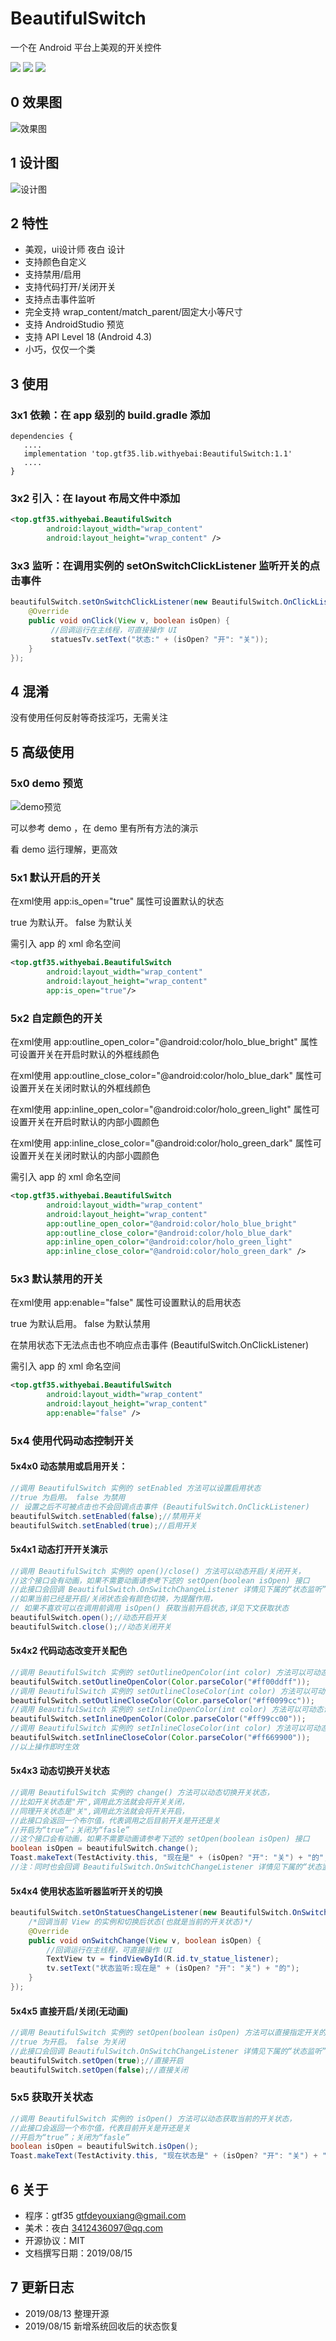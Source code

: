# BeautifulSwitch

一个在 Android 平台上美观的开关控件

[![](https://img.shields.io/github/stars/gtf35/beautiful_switch?style=for-the-badge)]()  [![](https://img.shields.io/github/forks/gtf35/beautiful_switch?style=for-the-badge)]()  [![](https://img.shields.io/github/release/gtf35/beautiful_switch?style=for-the-badge)](https://github.com/gtf35/beautiful_switch/releases) 

## 0 效果图
![效果图](https://github.com/gtf35/beautiful_switch/blob/master/static/switch.gif)

## 1 设计图
![设计图](https://github.com/gtf35/beautiful_switch/blob/master/static/yuanpic.png)

## 2 特性
   - 美观，ui设计师 夜白 设计
   - 支持颜色自定义
   - 支持禁用/启用
   - 支持代码打开/关闭开关
   - 支持点击事件监听
   - 完全支持 wrap_content/match_parent/固定大小等尺寸
   - 支持 AndroidStudio 预览
   - 支持 API Level 18 (Android 4.3)
   - 小巧，仅仅一个类

## 3 使用
### 	3x1 依赖：在 app 级别的 build.gradle 添加

```Gradle
dependencies {
   ....
   implementation 'top.gtf35.lib.withyebai:BeautifulSwitch:1.1'
   ....
}
```

### 	3x2 引入：在 layout 布局文件中添加
```xml
<top.gtf35.withyebai.BeautifulSwitch
        android:layout_width="wrap_content"
        android:layout_height="wrap_content" />
```
### 	3x3 监听：在调用实例的 setOnSwitchClickListener 监听开关的点击事件

```java
beautifulSwitch.setOnSwitchClickListener(new BeautifulSwitch.OnClickListener() {
    @Override
    public void onClick(View v, boolean isOpen) {
      	 //回调运行在主线程，可直接操作 UI
      	 statuesTv.setText("状态:" + (isOpen? "开": "关"));
   	}
});
```


## 4 混淆
没有使用任何反射等奇技淫巧，无需关注

## 5 高级使用

### 		5x0 demo 预览

![demo预览](https://github.com/gtf35/beautiful_switch/blob/master/static/demopic.png)

可以参考 demo ，在 demo 里有所有方法的演示

看 demo 运行理解，更高效

### 	5x1 默认开启的开关
在xml使用 app:is_open="true" 属性可设置默认的状态

true 为默认开。 false 为默认关

需引入 app 的 xml 命名空间

```xml
<top.gtf35.withyebai.BeautifulSwitch
        android:layout_width="wrap_content"
        android:layout_height="wrap_content"
        app:is_open="true"/>
```

###		5x2 自定颜色的开关

在xml使用 app:outline_open_color="@android:color/holo_blue_bright" 属性可设置开关在开启时默认的外框线颜色 

在xml使用 app:outline_close_color="@android:color/holo_blue_dark" 属性可设置开关在关闭时默认的外框线颜色

在xml使用 app:inline_open_color="@android:color/holo_green_light" 属性可设置开关在开启时默认的内部小圆颜色

在xml使用 app:inline_close_color="@android:color/holo_green_dark" 属性可设置开关在关闭时默认的内部小圆颜色

需引入 app 的 xml 命名空间
        

```xml
<top.gtf35.withyebai.BeautifulSwitch
        android:layout_width="wrap_content"
        android:layout_height="wrap_content"
        app:outline_open_color="@android:color/holo_blue_bright"
        app:outline_close_color="@android:color/holo_blue_dark"
        app:inline_open_color="@android:color/holo_green_light"
        app:inline_close_color="@android:color/holo_green_dark" />
```

###		5x3 默认禁用的开关
在xml使用 app:enable="false" 属性可设置默认的启用状态

true 为默认启用。 false 为默认禁用

在禁用状态下无法点击也不响应点击事件 (BeautifulSwitch.OnClickListener)

需引入 app 的 xml 命名空间

```xml
<top.gtf35.withyebai.BeautifulSwitch
        android:layout_width="wrap_content"
        android:layout_height="wrap_content"
        app:enable="false" />
```

###		5x4 使用代码动态控制开关
   #### 5x4x0 动态禁用或启用开关：
```java
//调用 BeautifulSwitch 实例的 setEnabled 方法可以设置启用状态
//true 为启用。 false 为禁用
// 设置之后不可被点击也不会回调点击事件 (BeautifulSwitch.OnClickListener)
beautifulSwitch.setEnabled(false);//禁用开关
beautifulSwitch.setEnabled(true);//启用开关
```

   #### 5x4x1 动态打开开关演示
```java
//调用 BeautifulSwitch 实例的 open()/close() 方法可以动态开启/关闭开关，
//这个接口会有动画，如果不需要动画请参考下述的 setOpen(boolean isOpen) 接口
//此接口会回调 BeautifulSwitch.OnSwitchChangeListener 详情见下属的“状态监听”
//如果当前已经是开启/关闭状态会有颜色切换，为提醒作用，
// 如果不喜欢可以在调用前调用 isOpen() 获取当前开启状态,详见下文获取状态
beautifulSwitch.open();//动态开启开关
beautifulSwitch.close();//动态关闭开关
```

#### 5x4x2 代码动态改变开关配色

```java
//调用 BeautifulSwitch 实例的 setOutlineOpenColor(int color) 方法可以可动态设置开关在开启时的外框线颜色
beautifulSwitch.setOutlineOpenColor(Color.parseColor("#ff00ddff"));
//调用 BeautifulSwitch 实例的 setOutlineCloseColor(int color) 方法可以可动态设置开关在关闭时的外框线颜色
beautifulSwitch.setOutlineCloseColor(Color.parseColor("#ff0099cc"));
//调用 BeautifulSwitch 实例的 setInlineOpenColor(int color) 方法可以可动态设置开关在开启时的内部小圆颜色
beautifulSwitch.setInlineOpenColor(Color.parseColor("#ff99cc00"));
//调用 BeautifulSwitch 实例的 setInlineCloseColor(int color) 方法可以可动态设置开关在关闭时的内部小圆颜色
beautifulSwitch.setInlineCloseColor(Color.parseColor("#ff669900"));
//以上操作即时生效
```

#### 5x4x3 动态切换开关状态

```java
//调用 BeautifulSwitch 实例的 change() 方法可以动态切换开关状态，
//比如开关状态是"开",调用此方法就会将开关关闭，
//同理开关状态是"关",调用此方法就会将开关开启，
//此接口会返回一个布尔值，代表调用之后目前开关是开还是关
//开启为“true”；关闭为“fasle”
//这个接口会有动画，如果不需要动画请参考下述的 setOpen(boolean isOpen) 接口
boolean isOpen = beautifulSwitch.change();
Toast.makeText(TestActivity.this, "现在是" + (isOpen? "开": "关") + "的", Toast.LENGTH_SHORT).show();
//注：同时也会回调 BeautifulSwitch.OnSwitchChangeListener 详情见下属的“状态监听”
```

#### 5x4x4 使用状态监听器监听开关的切换

```java
beautifulSwitch.setOnStatuesChangeListener(new BeautifulSwitch.OnSwitchChangeListener() {
    /*回调当前 View 的实例和切换后状态(也就是当前的开关状态)*/
    @Override
    public void onSwitchChange(View v, boolean isOpen) {
        //回调运行在主线程，可直接操作 UI
        TextView tv = findViewById(R.id.tv_statue_listener);
        tv.setText("状态监听:现在是" + (isOpen? "开": "关") + "的");
    }
});
```

#### 5x4x5 直接开启/关闭(无动画)

```java
//调用 BeautifulSwitch 实例的 setOpen(boolean isOpen) 方法可以直接指定开关的打开或者关闭，无动画，
//true 为开启。 false 为关闭
//此接口会回调 BeautifulSwitch.OnSwitchChangeListener 详情见下属的“状态监听”
beautifulSwitch.setOpen(true);//直接开启
beautifulSwitch.setOpen(false);//直接关闭
```

### 5x5 获取开关状态

```java
//调用 BeautifulSwitch 实例的 isOpen() 方法可以动态获取当前的开关状态，
//此接口会返回一个布尔值，代表目前开关是开还是关
//开启为“true”；关闭为“fasle”
boolean isOpen = beautifulSwitch.isOpen();
Toast.makeText(TestActivity.this, "现在状态是" + (isOpen? "开": "关") + "的", Toast.LENGTH_SHORT).show();
```



## 6 关于

- 程序：gtf35 gtfdeyouxiang@gmail.com
- 美术：夜白 3412436097@qq.com
- 开源协议：MIT
- 文档撰写日期：2019/08/15

## 7 更新日志

- 2019/08/13 整理开源
- 2019/08/15 新增系统回收后的状态恢复
